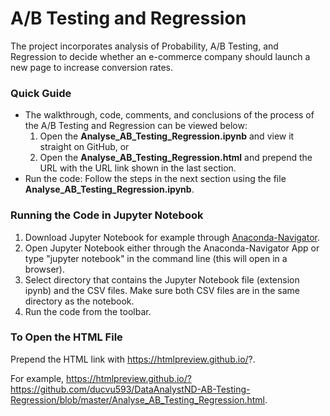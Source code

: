 # A/B Testing and Regression
The project incorporates analysis of Probability, A/B Testing, and Regression to decide whether an e-commerce company should launch a new page to increase conversion rates. 

### Quick Guide

- The walkthrough, code, comments, and conclusions of the process of the A/B Testing and Regression can be viewed below: 
    1. Open the **Analyse_AB_Testing_Regression.ipynb** and view it straight on GitHub, or
    2. Open the **Analyse_AB_Testing_Regression.html** and prepend the URL with the URL link shown in the last section.
- Run the code: Follow the steps in the next section using the file **Analyse_AB_Testing_Regression.ipynb**.

### Running the Code in Jupyter Notebook 

1. Download Jupyter Notebook for example through [Anaconda-Navigator](https://docs.anaconda.com/anaconda/navigator/).
2. Open Jupyter Notebook either through the Anaconda-Navigator App or type "jupyter notebook" in the command line (this will open in a browser).
3. Select directory that contains the Jupyter Notebook file (extension ipynb) and the CSV files. Make sure both CSV files are in the same directory as the notebook.
4. Run the code from the toolbar.

### To Open the HTML File

Prepend the HTML link with https://htmlpreview.github.io/?. 

For example, https://htmlpreview.github.io/?https://github.com/ducvu593/DataAnalystND-AB-Testing-Regression/blob/master/Analyse_AB_Testing_Regression.html.
